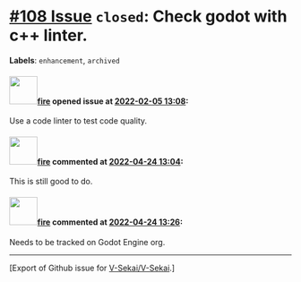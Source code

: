 # [\#108 Issue](https://github.com/V-Sekai/V-Sekai/issues/108) `closed`: Check godot with c++ linter.
**Labels**: `enhancement`, `archived`


#### <img src="https://avatars.githubusercontent.com/u/32321?u=c2e06a3d2b49a467aa907e54aa259516440267cc&v=4" width="50">[fire](https://github.com/fire) opened issue at [2022-02-05 13:08](https://github.com/V-Sekai/V-Sekai/issues/108):

Use a code linter to test code quality.

#### <img src="https://avatars.githubusercontent.com/u/32321?u=c2e06a3d2b49a467aa907e54aa259516440267cc&v=4" width="50">[fire](https://github.com/fire) commented at [2022-04-24 13:04](https://github.com/V-Sekai/V-Sekai/issues/108#issuecomment-1107837869):

This is still good to do.

#### <img src="https://avatars.githubusercontent.com/u/32321?u=c2e06a3d2b49a467aa907e54aa259516440267cc&v=4" width="50">[fire](https://github.com/fire) commented at [2022-04-24 13:26](https://github.com/V-Sekai/V-Sekai/issues/108#issuecomment-1107841860):

Needs to be tracked on Godot Engine org.


-------------------------------------------------------------------------------



[Export of Github issue for [V-Sekai/V-Sekai](https://github.com/V-Sekai/V-Sekai).]
